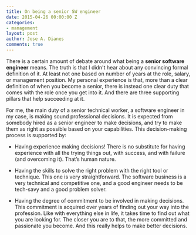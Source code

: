 ```yaml
---
title: On being a senior SW engineer
date: 2015-04-26 00:00:00 Z
categories:
- management
layout: post
author: Jose A. Dianes
comments: true
---
```


There is a certain amount of debate around what being a **senior software engineer** means. The truth is that I didn't hear about any convincing formal definition of it. At least not one based on number of years at the role, salary, or management position. My personal experience is that, more than a clear definition of when you become a senior, there is instead one clear duty that comes with the role once you get into it. And there are three supporting pillars that help succeeding at it.  

For me, the main duty of a senior technical worker, a software engineer in my case, is making sound professional decisions. It is expected from somebody hired as a senior engineer to make decisions, and try to make them as right as possible based on your capabilities. This decision-making process is supported by:  

- Having experience making decisions! There is no substitute for having experience with all the trying things out, with success, and with failure (and overcoming it). That’s human nature.    

- Having the skills to solve the right problem with the right tool or technique. This one is very straightforward. The software business is a very technical and competitive one, and a good engineer needs to be tech-savy and a good problem solver.   

- Having the degree of commitment to be involved in making decisions. This commitment is acquired over years of finding out your way into the profession. Like with everything else in life, it takes time to find out what you are looking for. The closer you are to that, the more committed and passionate you become. And this really helps to make better decisions.  


